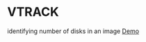# VTRACK
identifying number of disks in an image
<a href="https://www.linkedin.com/feed/update/urn:li:activity:6580884254853607424/" rel="nofollow" target="_blank">Demo</a> 
